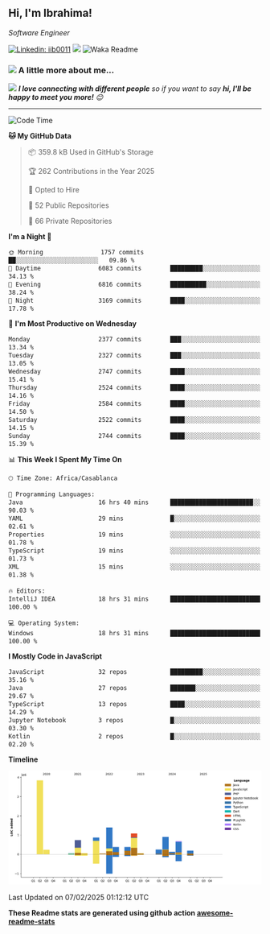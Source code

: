 <h2>Hi, I'm Ibrahima! </h2>
<p><em>Software Engineer 
</em></p>


[![Linkedin: iib0011](https://img.shields.io/badge/-iib0011-blue?style=flat-square&logo=Linkedin&logoColor=white&link=https://www.linkedin.com/in/iib0011/)](https://www.linkedin.com/in/iib0011/)
![](https://visitor-badge.glitch.me/badge?page_id=iib0011)
![Waka Readme](https://github.com/iib0011/iib0011/workflows/Waka%20Readme/badge.svg)


### <img src="https://media.giphy.com/media/VgCDAzcKvsR6OM0uWg/giphy.gif" width="50"> A little more about me...  


<img src="https://media.giphy.com/media/LnQjpWaON8nhr21vNW/giphy.gif" width="60"> <em><b>I love connecting with different people</b> so if you want to say <b>hi, I'll be happy to meet you more!</b> 😊</em>

---
<!--START_SECTION:waka-->
![Code Time](http://img.shields.io/badge/Code%20Time-4%2C358%20hrs%2015%20mins-blue)

**🐱 My GitHub Data** 

> 📦 359.8 kB Used in GitHub's Storage 
 > 
> 🏆 262 Contributions in the Year 2025
 > 
> 💼 Opted to Hire
 > 
> 📜 52 Public Repositories 
 > 
> 🔑 66 Private Repositories 
 > 
**I'm a Night 🦉** 

```text
🌞 Morning                1757 commits        ██░░░░░░░░░░░░░░░░░░░░░░░   09.86 % 
🌆 Daytime                6083 commits        █████████░░░░░░░░░░░░░░░░   34.13 % 
🌃 Evening                6816 commits        ██████████░░░░░░░░░░░░░░░   38.24 % 
🌙 Night                  3169 commits        ████░░░░░░░░░░░░░░░░░░░░░   17.78 % 
```
📅 **I'm Most Productive on Wednesday** 

```text
Monday                   2377 commits        ███░░░░░░░░░░░░░░░░░░░░░░   13.34 % 
Tuesday                  2327 commits        ███░░░░░░░░░░░░░░░░░░░░░░   13.05 % 
Wednesday                2747 commits        ████░░░░░░░░░░░░░░░░░░░░░   15.41 % 
Thursday                 2524 commits        ████░░░░░░░░░░░░░░░░░░░░░   14.16 % 
Friday                   2584 commits        ████░░░░░░░░░░░░░░░░░░░░░   14.50 % 
Saturday                 2522 commits        ████░░░░░░░░░░░░░░░░░░░░░   14.15 % 
Sunday                   2744 commits        ████░░░░░░░░░░░░░░░░░░░░░   15.39 % 
```


📊 **This Week I Spent My Time On** 

```text
🕑︎ Time Zone: Africa/Casablanca

💬 Programming Languages: 
Java                     16 hrs 40 mins      ███████████████████████░░   90.03 % 
YAML                     29 mins             █░░░░░░░░░░░░░░░░░░░░░░░░   02.61 % 
Properties               19 mins             ░░░░░░░░░░░░░░░░░░░░░░░░░   01.78 % 
TypeScript               19 mins             ░░░░░░░░░░░░░░░░░░░░░░░░░   01.73 % 
XML                      15 mins             ░░░░░░░░░░░░░░░░░░░░░░░░░   01.38 % 

🔥 Editors: 
IntelliJ IDEA            18 hrs 31 mins      █████████████████████████   100.00 % 

💻 Operating System: 
Windows                  18 hrs 31 mins      █████████████████████████   100.00 % 
```

**I Mostly Code in JavaScript** 

```text
JavaScript               32 repos            █████████░░░░░░░░░░░░░░░░   35.16 % 
Java                     27 repos            ███████░░░░░░░░░░░░░░░░░░   29.67 % 
TypeScript               13 repos            ████░░░░░░░░░░░░░░░░░░░░░   14.29 % 
Jupyter Notebook         3 repos             █░░░░░░░░░░░░░░░░░░░░░░░░   03.30 % 
Kotlin                   2 repos             █░░░░░░░░░░░░░░░░░░░░░░░░   02.20 % 
```



**Timeline**

![Lines of Code chart](https://raw.githubusercontent.com/iib0011/iib0011/master/assets/bar_graph.png)


 Last Updated on 07/02/2025 01:12:12 UTC
<!--END_SECTION:waka-->

**These Readme stats are generated using github action [awesome-readme-stats](https://github.com/iib0011/waka-readme-stats)**
